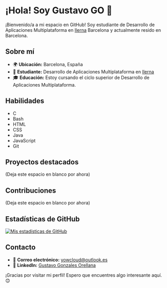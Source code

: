 # ¡Hola! Soy Gustavo GO 👋

¡Bienvenido/a a mi espacio en GitHub! Soy estudiante de Desarrollo de Aplicaciones Multiplataforma en [Ilerna](https://www.ilerna.es/) Barcelona y actualmente resido en Barcelona.

## Sobre mí

- 🌍 **Ubicación:** Barcelona, España
- 💼 **Estudiante:** Desarrollo de Aplicaciones Multiplataforma en [Ilerna](https://www.ilerna.es/)
- 🎓 **Educación:** Estoy cursando el ciclo superior de Desarrollo de Aplicaciones Multiplataforma.

## Habilidades

- C
- Bash
- HTML
- CSS
- Java
- JavaScript
- Git

## Proyectos destacados

(Deja este espacio en blanco por ahora)

## Contribuciones

(Deja este espacio en blanco por ahora)

## Estadísticas de GitHub

[![Mis estadísticas de GitHub](https://github-readme-stats.vercel.app/api?username=TU_USUARIO&show_icons=true&count_private=true)](https://github.com/TU_USUARIO)

## Contacto

- 📧 **Correo electrónico:** yowcloud@outlook.es
- 💬 **LinkedIn:** [Gustavo Gonzales Orellana]([www.linkedin.com/in/gustavo-gonzales-orellana-a8270529b])

¡Gracias por visitar mi perfil! Espero que encuentres algo interesante aquí. 😊
